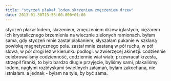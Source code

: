 ```yaml
---
title: "styczeń płakał lodem skrzeniem zmęczeniem drzew"
date: 2013-01-30T13:53:00.000+01:00
---
```

styczeń płakał lodem, skrzeniem, zmęczeniem drzew iglastych, ciężarem ich krystalicznego brzemienia na wiecznie zielonych ramionach. byłam sama, gdy styczeń mnie zastał płakaniem, słyszałam pukanie w szklaną powłokę magnetycznego pola. zastał mnie zastaną w pół ruchu, w pół słowa, w pół drogi łez w kierunku podłogi. w zwierzęcej akinezji. codziennie celebrowaliśmy codzienność, codziennie wiał wiatr, przewracał krzesła, strzępił firanki, to było bardzo długie przyjęcie, byliśmy sami, płakaliśmy lodem, nagłymi rozbłyskami świetlnych załamań, byłam zakochana, nie istniałam. a jednak - byłam na tyle, by być sama.
